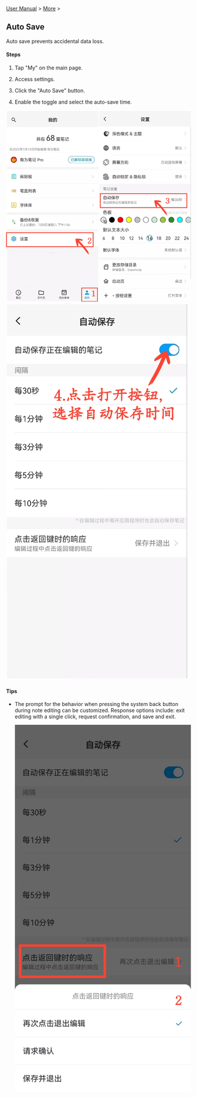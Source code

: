 [User Manual](/dragonnest/drawnote/manual/en) > [More](/dragonnest/drawnote/manual/en/more) >

Auto Save
---
Auto save prevents accidental data loss.

#### Steps

1. Tap "My" on the main page.

2. Access settings.

3. Click the "Auto Save" button.

4. Enable the toggle and select the auto-save time.

![Auto Save 1](imgs/autosave1.png)
![Auto Save 2](imgs/autosave2.png)

#### Tips
- The prompt for the behavior when pressing the system back button during note editing can be customized. Response options include: exit editing with a single click, request confirmation, and save and exit.

  ![Auto Save 3](imgs/autosave3.png)